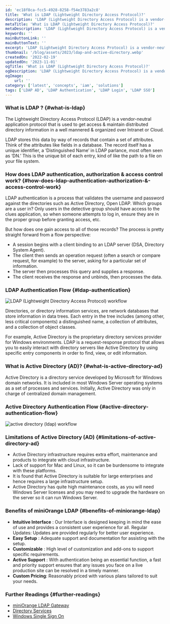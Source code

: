 ```yaml
---
id: 'ec18f8ca-fcc5-4928-8258-f54e3783a2c8'
title: 'What is LDAP (Lightweight Directory Access Protocol)?'
description: 'LDAP (Lightweight Directory Access Protocol) is a vendor-neutral application protocol that is used to get access & maintain distributed directory information in an organized manner over Intranet or Cloud. LDAP authentication work by validating the username and password against the directories such as Active Directory.'
metaTitle: 'What is LDAP (Lightweight Directory Access Protocol)?'
metaDescription: 'LDAP (Lightweight Directory Access Protocol) is a vendor-neutral application protocol that is used to get access & maintain distributed directory information in an organized manner over Intranet or Cloud. LDAP authentication work by validating the username and password against the directories such as Active Directory.'
keywords: ''
mainButtonLink: ''
mainButtonText: ''
excerpt: 'LDAP (Lightweight Directory Access Protocol) is a vendor-neutral application protocol that is used to get access & maintain distributed directory information in an organized manner over Intranet or Cloud. LDAP authentication work by validating the username and password against the directories such as Active Directory.'
thumbnail: '/blog/assets/2023/ldap-and-active-directory.webp'
createdOn: '2022-02-19'
updatedOn: '2023-11-01'
ogTitle: 'What is LDAP (Lightweight Directory Access Protocol)?'
ogDescription: 'LDAP (Lightweight Directory Access Protocol) is a vendor-neutral application protocol that is used to get access & maintain distributed directory information in an organized manner over Intranet or Cloud. LDAP authentication work by validating the username and password against the directories such as Active Directory.'
ogImage:
    url: ''
category: ['latest', 'concepts', 'iam', 'solutions']
tags: ['LDAP AD', 'LDAP Authentication', 'LDAP Login', 'LDAP SSO']
---
```


### What is LDAP ? {#what-is-ldap}

The Lightweight Directory Access Protocol (LDAP) is a vendor-neutral application protocol that is used to get access & maintain distributed directory information in a well mannered & organized over Intranet or Cloud.

LDAP stores this data by way of records that contain a set of attributes. Think of the attributes like fields in a database. The record itself has a unique identifier, a ‘Distinguished Name’ in LDAP parlance, most often seen as ‘DN.’ This is the unique bit of each entry, kind of like the path to a file on your file system.

### How does LDAP authentication, authorization & access control work? {#how-does-ldap-authentication-authorization-&-access-control-work}

LDAP authentication is a process that validates the username and password against the directories such as Active Directory, Open LDAP. Which groups are a user in? Only users in the detective group should have access to the clues application, so when someone attempts to log in, ensure they are in the proper group before granting access, etc.

But how does one gain access to all of those records? The process is pretty straight forward from a flow perspective:

- A session begins with a client binding to an LDAP server (DSA, Directory System Agent).
- The client then sends an operation request (often a search or compare request, for example) to the server, asking for a particular set of information.
- The server then processes this query and supplies a response.
- The client receives the response and unbinds, then processes the data.

### LDAP Authentication Flow {#ldap-authentication}

![LDAP (Lightweight Directory Access Protocol) workflow](/blog/assets/2023/ldap-workflow.webp)

Directories, or directory information services, are network databases that store information in data trees. Each entry in the tree includes (among other, less critical components) a distinguished name, a collection of attributes, and a collection of object classes.

For example, Active Directory is the proprietary directory services provider for Windows environments. LDAP is a request-response protocol that allows you to easily interact with directory servers like Active Directory by using specific entry components in order to find, view, or edit information.

### What is Active Directory (AD)? {#what-is-active-directory-ad}

Active Directory is a directory service developed by Microsoft for Windows domain networks. It is included in most Windows Server operating systems as a set of processes and services. Initially, Active Directory was only in charge of centralized domain management.

### Active Directory Authentication Flow {#active-directory-authentication-flow}

![active directory (ldap) workflow](/blog/assets/2023/active-directory-ldap-workflow.webp)

### Limitations of Active Directory (AD) {#limitations-of-active-directory-ad}

- Active Directory infrastructure requires extra effort, maintenance and products to integrate with cloud infrastructure.
- Lack of support for Mac and Linux, so it can be burdensome to integrate with these platforms.
- It is found that Active Directory is suitable for large enterprises and hence requires a large infrastructure setup.
- Active Directory has quite high maintenance costs, as you will need Windows Server licenses and you may need to upgrade the hardware on the server so it can run Windows Server.
 

### Benefits of miniOrange LDAP {#benefits-of-miniorange-ldap}

- **Intuitive Interface** : Our Interface is designed keeping in mind the ease of use and provides a consistent user experience for all.
Regular Updates: Updates are provided regularly for better user experience.
- **Easy Setup** : Adequate support and documentation for assisting with the setup.
- **Customizable** : High level of customization and add-ons to support specific requirements.
- **Active Support** : With authentication being an essential function, a fast and priority support ensures that any issues you face on a live production site can be resolved in a timely manner.
- **Custom Pricing**: Reasonably priced with various plans tailored to suit your needs.

### Further Readings {#further-readings}

- [miniOrange LDAP Gateway](https://www.miniorange.com/miniorange-ldap-gateway)
- [Directory Services](https://www.miniorange.com/products/directory-services)
- [Windows Single Sign On](https://www.miniorange.com/windows-single-sign-on)
